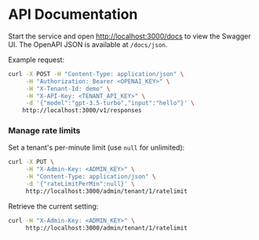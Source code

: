 # API Documentation

Start the service and open [http://localhost:3000/docs](http://localhost:3000/docs) to view the Swagger UI. The OpenAPI JSON is available at `/docs/json`.

Example request:

```bash
curl -X POST -H "Content-Type: application/json" \
     -H "Authorization: Bearer <OPENAI_KEY>" \
     -H "X-Tenant-Id: demo" \
     -H "X-API-Key: <TENANT_API_KEY>" \
     -d '{"model":"gpt-3.5-turbo","input":"hello"}' \
    http://localhost:3000/v1/responses
```

### Manage rate limits

Set a tenant's per-minute limit (use `null` for unlimited):

```bash
curl -X PUT \
     -H "X-Admin-Key: <ADMIN_KEY>" \
     -H "Content-Type: application/json" \
     -d '{"rateLimitPerMin":null}' \
     http://localhost:3000/admin/tenant/1/ratelimit
```

Retrieve the current setting:

```bash
curl -H "X-Admin-Key: <ADMIN_KEY>" \
     http://localhost:3000/admin/tenant/1/ratelimit
```
